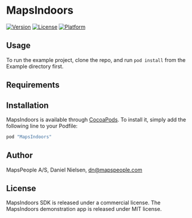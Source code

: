 # MapsIndoors

[![Version](https://img.shields.io/cocoapods/v/MapsIndoors.svg?style=flat)](http://cocoapods.org/pods/MapsIndoors)
[![License](https://img.shields.io/cocoapods/l/MapsIndoors.svg?style=flat)](http://cocoapods.org/pods/MapsIndoors)
[![Platform](https://img.shields.io/cocoapods/p/MapsIndoors.svg?style=flat)](http://cocoapods.org/pods/MapsIndoors)

## Usage

To run the example project, clone the repo, and run `pod install` from the Example directory first.

## Requirements

## Installation

MapsIndoors is available through [CocoaPods](http://cocoapods.org). To install
it, simply add the following line to your Podfile:

```ruby
pod "MapsIndoors"
```

## Author

MapsPeople A/S, Daniel Nielsen, dn@mapspeople.com

## License

MapsIndoors SDK is released under a commercial license. The MapsIndoors demonstration app is released under MIT license.
